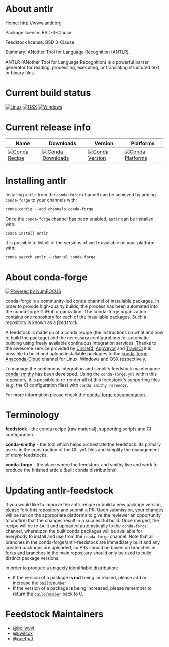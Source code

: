<!--
# -*- mode: jinja -*-
-->

About antlr
===========

Home: http://www.antlr.org

Package license: BSD-3-Clause

Feedstock license: BSD 3-Clause

Summary: ANother Tool for Language Recognition (ANTLR).

ANTLR (ANother Tool for Language Recognition) is a powerful parser generator for reading, processing, executing, or translating structured text or binary files.


Current build status
====================

[![Linux](https://img.shields.io/circleci/project/github/conda-forge/antlr-feedstock/master.svg?label=Linux)](https://circleci.com/gh/conda-forge/antlr-feedstock)
[![OSX](https://img.shields.io/travis/conda-forge/antlr-feedstock/master.svg?label=macOS)](https://travis-ci.org/conda-forge/antlr-feedstock)
[![Windows](https://img.shields.io/appveyor/ci/conda-forge/antlr-feedstock/master.svg?label=Windows)](https://ci.appveyor.com/project/conda-forge/antlr-feedstock/branch/master)

Current release info
====================

| Name | Downloads | Version | Platforms |
| --- | --- | --- | --- |
| [![Conda Recipe](https://img.shields.io/badge/recipe-antlr-green.svg)](https://anaconda.org/conda-forge/antlr) | [![Conda Downloads](https://img.shields.io/conda/dn/conda-forge/antlr.svg)](https://anaconda.org/conda-forge/antlr) | [![Conda Version](https://img.shields.io/conda/vn/conda-forge/antlr.svg)](https://anaconda.org/conda-forge/antlr) | [![Conda Platforms](https://img.shields.io/conda/pn/conda-forge/antlr.svg)](https://anaconda.org/conda-forge/antlr) |

Installing antlr
================

Installing `antlr` from the `conda-forge` channel can be achieved by adding `conda-forge` to your channels with:

```
conda config --add channels conda-forge
```

Once the `conda-forge` channel has been enabled, `antlr` can be installed with:

```
conda install antlr
```

It is possible to list all of the versions of `antlr` available on your platform with:

```
conda search antlr --channel conda-forge
```


About conda-forge
=================

[![Powered by NumFOCUS](https://img.shields.io/badge/powered%20by-NumFOCUS-orange.svg?style=flat&colorA=E1523D&colorB=007D8A)](http://numfocus.org)

conda-forge is a community-led conda channel of installable packages.
In order to provide high-quality builds, the process has been automated into the
conda-forge GitHub organization. The conda-forge organization contains one repository
for each of the installable packages. Such a repository is known as a *feedstock*.

A feedstock is made up of a conda recipe (the instructions on what and how to build
the package) and the necessary configurations for automatic building using freely
available continuous integration services. Thanks to the awesome service provided by
[CircleCI](https://circleci.com/), [AppVeyor](https://www.appveyor.com/)
and [TravisCI](https://travis-ci.org/) it is possible to build and upload installable
packages to the [conda-forge](https://anaconda.org/conda-forge)
[Anaconda-Cloud](https://anaconda.org/) channel for Linux, Windows and OSX respectively.

To manage the continuous integration and simplify feedstock maintenance
[conda-smithy](https://github.com/conda-forge/conda-smithy) has been developed.
Using the ``conda-forge.yml`` within this repository, it is possible to re-render all of
this feedstock's supporting files (e.g. the CI configuration files) with ``conda smithy rerender``.

For more information please check the [conda-forge documentation](https://conda-forge.org/docs/).

Terminology
===========

**feedstock** - the conda recipe (raw material), supporting scripts and CI configuration.

**conda-smithy** - the tool which helps orchestrate the feedstock.
                   Its primary use is in the construction of the CI ``.yml`` files
                   and simplify the management of *many* feedstocks.

**conda-forge** - the place where the feedstock and smithy live and work to
                  produce the finished article (built conda distributions)


Updating antlr-feedstock
========================

If you would like to improve the antlr recipe or build a new
package version, please fork this repository and submit a PR. Upon submission,
your changes will be run on the appropriate platforms to give the reviewer an
opportunity to confirm that the changes result in a successful build. Once
merged, the recipe will be re-built and uploaded automatically to the
`conda-forge` channel, whereupon the built conda packages will be available for
everybody to install and use from the `conda-forge` channel.
Note that all branches in the conda-forge/antlr-feedstock are
immediately built and any created packages are uploaded, so PRs should be based
on branches in forks and branches in the main repository should only be used to
build distinct package versions.

In order to produce a uniquely identifiable distribution:
 * If the version of a package **is not** being increased, please add or increase
   the [``build/number``](https://conda.io/docs/user-guide/tasks/build-packages/define-metadata.html#build-number-and-string).
 * If the version of a package **is** being increased, please remember to return
   the [``build/number``](https://conda.io/docs/user-guide/tasks/build-packages/define-metadata.html#build-number-and-string)
   back to 0.

Feedstock Maintainers
=====================

* [@bollwyvl](https://github.com/bollwyvl/)
* [@kwilcox](https://github.com/kwilcox/)
* [@ocefpaf](https://github.com/ocefpaf/)

